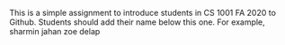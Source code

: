 This is a simple assignment to introduce students in CS 1001 FA 2020 to Github. Students should add their name below this one. For example,
sharmin jahan
zoe delap
